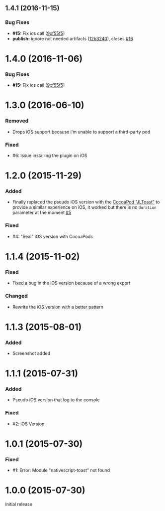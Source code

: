 <a name="1.4.1"></a>
## 1.4.1 (2016-11-15)


### Bug Fixes

* **#15:** Fix ios call ([9cf55f5](https://github.com/TobiasHennig/nativescript-toast/commit/9cf55f5))
* **publish:** ignore not needed artifacts ([12b3240](https://github.com/TobiasHennig/nativescript-toast/commit/12b3240)), closes [#16](https://github.com/TobiasHennig/nativescript-toast/issues/16)



<a name="1.4.0"></a>
# 1.4.0 (2016-11-06)


### Bug Fixes

* **#15:** Fix ios call ([9cf55f5](https://github.com/TobiasHennig/nativescript-toast/commit/9cf55f5))



<a name="1.3.0"></a>
# 1.3.0 (2016-06-10)

### Removed
- Drops iOS support because i'm unable to support a third-party pod

### Fixed
- #6: Issue installing the plugin on iOS

<a name="1.2.0"></a>
# 1.2.0 (2015-11-29)

### Added
- Finally replaced the pseudo iOS version with the [CocoaPod "JLToast"](https://github.com/devxoul/JLToast) to provide a similar experience on iOS, it worked but there is no `duration` parameter at the moment [#5](https://github.com/TobiasHennig/nativescript-toast/issues/4)

### Fixed
- #4: "Real" iOS version with CocoaPods

<a name="1.1.4"></a>
# 1.1.4 (2015-11-02)

### Fixed
- Fixed a bug in the iOS version because of a wrong export

### Changed
- Rewrite the iOS version with a better pattern

<a name="1.1.3"></a>
# 1.1.3 (2015-08-01)

### Added
- Screenshot added

<a name="1.1.1"></a>
# 1.1.1 (2015-07-31)

### Added
- Pseudo iOS version that log to the console

### Fixed
- #2: iOS Version

<a name="1.0.1"></a>
# 1.0.1 (2015-07-30)

### Fixed
- #1: Error: Module "nativescript-toast" not found

<a name="1.0.0"></a>
# 1.0.0 (2015-07-30)
Initial release
